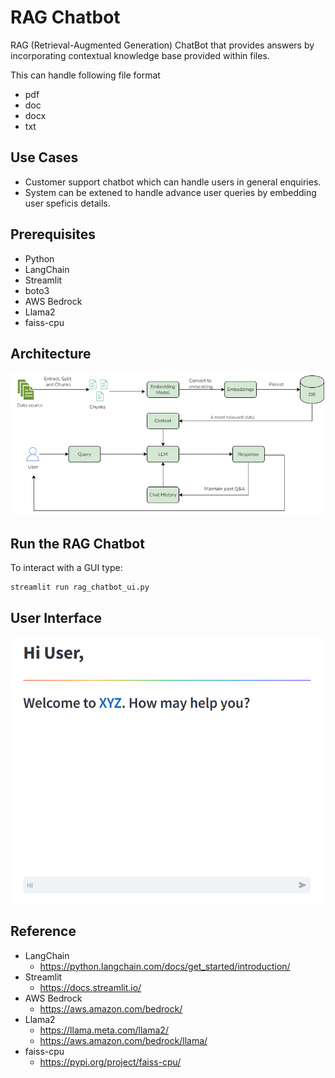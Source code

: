 # RAG Chatbot
RAG (Retrieval-Augmented Generation) ChatBot that provides answers by incorporating contextual knowledge base provided within files.

This can handle following file format
* pdf
* doc
* docx
* txt

## Use Cases
* Customer support chatbot which can handle users in general enquiries.
* System can be extened to handle advance user queries by embedding user speficis details.
## Prerequisites

* Python
* LangChain
* Streamlit
* boto3
* AWS Bedrock
* Llama2
* faiss-cpu

## Architecture
![architecture.png](img/architecture.png)

## Run the RAG Chatbot

To interact with a GUI type:
```shell
streamlit run rag_chatbot_ui.py
```
## User Interface
![chatbot_ss.png](img/chatbot_ss.PNG)
## Reference

* LangChain
    * https://python.langchain.com/docs/get_started/introduction/
* Streamlit
    * https://docs.streamlit.io/
* AWS Bedrock
    * https://aws.amazon.com/bedrock/
* Llama2
    * https://llama.meta.com/llama2/
    * https://aws.amazon.com/bedrock/llama/
* faiss-cpu
    * https://pypi.org/project/faiss-cpu/

